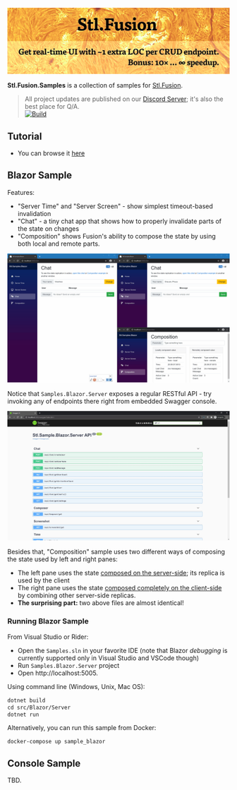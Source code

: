 ![](docs/img/Banner.jpg)

**Stl.Fusion.Samples** is a collection of samples for [Stl.Fusion](https://github.com/servicetitan/Stl.Fusion).

> All project updates are published on our [Discord Server](https://discord.gg/EKEwv6d); it's also the best place for Q/A.\
> [![Build](https://github.com/servicetitan/Stl.Fusion.Samples/workflows/Build/badge.svg)](https://github.com/servicetitan/Stl.Extras/actions?query=workflow%3A%22Build%22)

## Tutorial ##

* You can browse it [here](docs/tutorial/README.md)

## Blazor Sample ###

Features:
* "Server Time" and "Server Screen" - show simplest timeout-based invalidation
* "Chat" - a tiny chat app that shows how to properly invalidate parts of the state 
  on changes
* "Composition" shows Fusion's ability to compose the state by using both 
  local and remote parts.

![](docs/img/Samples-Blazor.gif)

Notice that `Samples.Blazor.Server` exposes a regular RESTful API -
try invoking any of endpoints there right from embedded Swagger console.

![](docs/img/SwaggerDoc.jpg)

Besides that, "Composition" sample uses two different ways of composing the
state used by left and right panes:
  * The left pane uses the state
    [composed on the server-side](https://github.com/servicetitan/Stl.Fusion.Samples/blob/master/src/Blazor/Server/Services/ServerSideComposerService.cs);
    its replica is used by the client
  * The right pane uses the state
    [composed completely on the client-side](https://github.com/servicetitan/Stl.Fusion.Samples/blob/master/src/Blazor/Client/Services/ClientSideComposerService.cs) 
    by combining other server-side replicas.
  * **The surprising part:** two above files are almost identical!

### Running Blazor Sample

From Visual Studio or Rider:
* Open the `Samples.sln` in your favorite IDE
(note that Blazor *debugging* is currently supported only in Visual Studio and VSCode though)
* Run `Samples.Blazor.Server` project
* Open http://localhost:5005.

Using command line (Windows, Unix, Mac OS):
```
dotnet build
cd src/Blazor/Server
dotnet run
```

Alternatively, you can run this sample from Docker:
```cmd
docker-compose up sample_blazor
```

## Console Sample ###

TBD.
